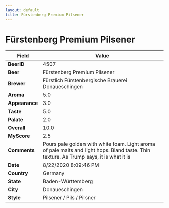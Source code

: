 ```yaml
---
layout: default
title: Fürstenberg Premium Pilsener
---
```


# Fürstenberg Premium Pilsener

| Field         | Value     |
|---------------|-----------|
| **BeerID** | 4507 |
| **Beer** | Fürstenberg Premium Pilsener |
| **Brewer** | Fürstlich Fürstenbergische Brauerei Donaueschingen |
| **Aroma** | 5.0 |
| **Appearance** | 3.0 |
| **Taste** | 5.0 |
| **Palate** | 2.0 |
| **Overall** | 10.0 |
| **MyScore** | 2.5 |
| **Comments** | Pours pale golden with white foam. Light aroma of pale malts and light hops. Bland taste. Thin texture. As Trump says, it is what it is |
| **Date** | 8/22/2020 8:09:46 PM |
| **Country** | Germany |
| **State** | Baden-Württemberg |
| **City** | Donaueschingen |
| **Style** | Pilsener / Pils / Pilsner |
